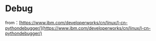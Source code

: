 # Debug

from：[https://www.ibm.com/developerworks/cn/linux/l-cn-pythondebugger/](https://www.ibm.com/developerworks/cn/linux/l-cn-pythondebugger/)

